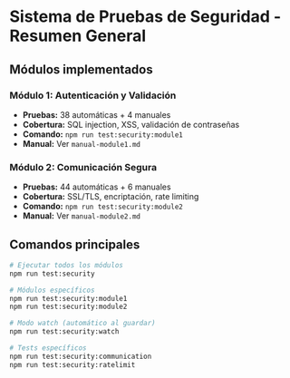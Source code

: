# Sistema de Pruebas de Seguridad - Resumen General

## Módulos implementados

### Módulo 1: Autenticación y Validación
- **Pruebas:** 38 automáticas + 4 manuales
- **Cobertura:** SQL injection, XSS, validación de contraseñas
- **Comando:** `npm run test:security:module1`
- **Manual:** Ver `manual-module1.md`

### Módulo 2: Comunicación Segura
- **Pruebas:** 44 automáticas + 6 manuales  
- **Cobertura:** SSL/TLS, encriptación, rate limiting
- **Comando:** `npm run test:security:module2`
- **Manual:** Ver `manual-module2.md`

## Comandos principales

```bash
# Ejecutar todos los módulos
npm run test:security

# Módulos específicos
npm run test:security:module1
npm run test:security:module2

# Modo watch (automático al guardar)
npm run test:security:watch

# Tests específicos
npm run test:security:communication
npm run test:security:ratelimit
```